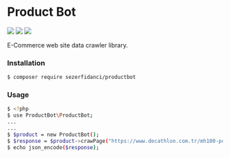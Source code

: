 # Product Bot

![](https://img.shields.io/packagist/v/sezerfidanci/productbot)
![](https://img.shields.io/github/forks/SezerFidanci/productbot)
![](https://img.shields.io/github/stars/SezerFidanci/productbot)

E-Commerce web site data crawler library.

### Installation
```sh
$ composer require sezerfidanci/productbot
```
### Usage
```sh
$ <?php
$ use ProductBot\ProductBot;
...
...
$ $product = new ProductBot();
$ $response = $product->crawPage("https://www.decathlon.com.tr/mh100-polar-id_8492976.html");
$ echo json_encode($response);
```
